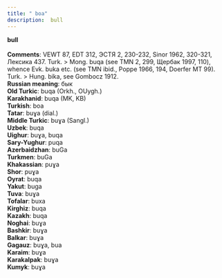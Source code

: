 ```yaml
---
title: " boa"
description:  bull
---
```

<p data-pagefind-weight="0.5">
<strong> bull</strong><br><br>
<strong>Comments</strong>:  VEWT 87, EDT 312, ЭСТЯ 2, 230-232, Sinor 1962, 320-321, Лексика 437. Turk. > Mong. buqa (see TMN 2, 299, Щербак 1997, 110), whence Evk. buka etc. (see TMN ibid., Poppe 1966, 194, Doerfer MT 99). Turk. > Hung. bika, see Gombocz 1912.<br>
<strong>Russian meaning</strong>:  бык<br>
<strong>Old Turkic</strong>:  buqa (Orkh., OUygh.)<br>
<strong>Karakhanid</strong>:  buqa (MK, KB)<br>
<strong>Turkish</strong>:  boa<br>
<strong>Tatar</strong>:  buɣa (dial.)<br>
<strong>Middle Turkic</strong>:  buɣa (Sangl.)<br>
<strong>Uzbek</strong>:  buqa<br>
<strong>Uighur</strong>:  buɣa, buqa<br>
<strong>Sary-Yughur</strong>:  puqa<br>
<strong>Azerbaidzhan</strong>:  buGa<br>
<strong>Turkmen</strong>:  buGa<br>
<strong>Khakassian</strong>:  puɣa<br>
<strong>Shor</strong>:  puɣa<br>
<strong>Oyrat</strong>:  buqa<br>
<strong>Yakut</strong>:  buga<br>
<strong>Tuva</strong>:  buɣa<br>
<strong>Tofalar</strong>:  buxa<br>
<strong>Kirghiz</strong>:  buqa<br>
<strong>Kazakh</strong>:  buqa<br>
<strong>Noghai</strong>:  buɣa<br>
<strong>Bashkir</strong>:  buɣa<br>
<strong>Balkar</strong>:  buɣa<br>
<strong>Gagauz</strong>:  buɣa, bua<br>
<strong>Karaim</strong>:  buɣa<br>
<strong>Karakalpak</strong>:  buɣa<br>
<strong>Kumyk</strong>:  buɣa<br>

</p>
